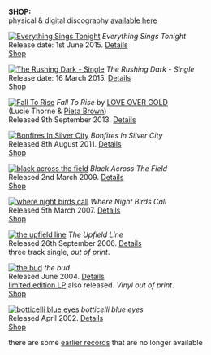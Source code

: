 **SHOP:**\
physical & digital discography [available here](https://luciethorne.bandcamp.com/)  

[![Everything Sings Tonight][9.1]][9.2]
*Everything Sings Tonight*\
Release date: 1st June 2015. [Details][9.2]\
[Shop](https://luciethorne.bandcamp.com/album/everything-sings-tonight)
  
  [9.1]: rgen/cover/r-80/everything-sings.jpg
  [9.2]: ?p=albums/everything-sings-tonight

[![The Rushing Dark - Single][10.1]][10.2]
*The Rushing Dark - Single*\
Release date: 16 March 2015.  [Details][10.2]\
[Shop](https://luciethorne.bandcamp.com/album/everything-sings-tonight)

  [10.1]: rgen/cover/r-80/the-rushing-dark.jpg
  [10.2]: ?p=albums/the-rushing-dark
  [10.3]: https://itunes.apple.com/au/album/rushing-dark-single-rushing/id976471411

[![Fall To Rise][8.1]][8.2]
*Fall To Rise* by [LOVE OVER GOLD](http://love-over-gold.com)\
(Lucie Thorne & [Pieta Brown](http://pietabrown.com))\
Released 9th September 2013. [Details][8.2]

  [8.1]: rgen/cover/r-80/fall-to-rise.jpg
  [8.2]: ?p=albums/fall-to-rise

[![Bonfires In Silver City][7.1]][7.2]
*Bonfires In Silver City*\
Released 8th August 2011. [Details][7.2]\
[Shop](https://luciethorne.bandcamp.com/album/bonfires-in-silver-city)  

  [7.1]: rgen/cover/r-80/bonfires-in-silver-city.jpg
  [7.2]: ?p=albums/bonfires-in-silver-city

[![black across the field][6.1]][6.2]
*Black Across The Field*\
Released 2nd March 2009. [Details][6.2]\
[Shop](https://luciethorne.bandcamp.com/album/black-across-the-field)  

  [6.1]: rgen/cover/r-80/black-across-the-field.jpg
  [6.2]: ?p=albums/black-across-the-field

[![where night birds call][5.1]][5.2]
*Where Night Birds Call*\
Released 5th March 2007. [Details][5.2]\
[Shop](https://luciethorne.bandcamp.com/album/where-night-birds-call)  

  [5.1]: rgen/cover/r-80/where-night-birds-call.jpg
  [5.2]: ?p=albums/where-night-birds-call

[![the upfield line][4.1]][4.2]
*The Upfield Line*\
Released 26th September 2006. [Details][4.2]\
three track single, *out of print*.

  [4.1]: rgen/cover/r-80/the-upfield-line.jpg
  [4.2]: ?p=albums/the-upfield-line

[![the bud][3.1]][3.2]
*the bud*\
Released June 2004. [Details][3.2]\
[limited edition LP][3.3] also released. *Vinyl out of print*.    
[Shop](https://luciethorne.bandcamp.com/album/the-bud) 

  [3.1]: rgen/cover/r-80/the-bud.jpg
  [3.2]: ?p=albums/the-bud
  [3.3]: ?p=albums/the-bud-vinyl

[![botticelli blue eyes][2.1]][2.2]
*botticelli blue eyes*\
Released April 2002. [Details][2.2]\
[Shop](https://luciethorne.bandcamp.com/album/botticelli-blue-eyes)  

  [2.1]: rgen/cover/r-80/botticelli-blue-eyes.jpg
  [2.2]: ?p=albums/botticelli-blue-eyes

there are some [earlier records][1.1] that are no longer available

  [1.1]: ?p=albums/unavailable
